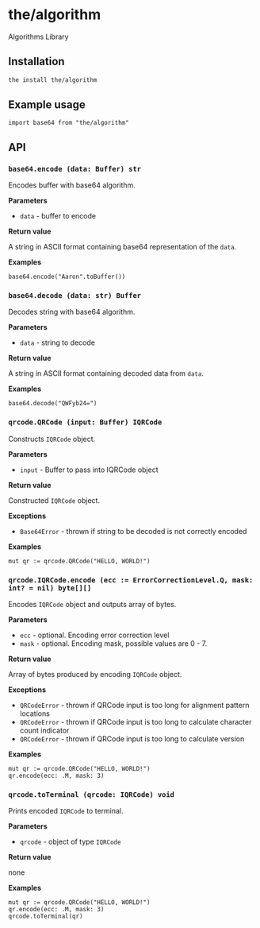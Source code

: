 # the/algorithm
Algorithms Library

## Installation

```bash
the install the/algorithm
```

## Example usage

```the
import base64 from "the/algorithm"
```

## API

### `base64.encode (data: Buffer) str`
Encodes buffer with base64 algorithm.

**Parameters**

- `data` - buffer to encode

**Return value**

A string in ASCII format containing base64 representation of the `data`.

**Examples**

```the
base64.encode("Aaron".toBuffer())
```

### `base64.decode (data: str) Buffer`
Decodes string with base64 algorithm.

**Parameters**

- `data` - string to decode

**Return value**

A string in ASCII format containing decoded data from `data`.

**Examples**

```the
base64.decode("QWFyb24=")
```

### `qrcode.QRCode (input: Buffer) IQRCode`
Constructs `IQRCode` object.

**Parameters**

- `input` - Buffer to pass into IQRCode object

**Return value**

Constructed `IQRCode` object.

**Exceptions**

- `Base64Error` - thrown if string to be decoded is not correctly encoded

**Examples**

```the
mut qr := qrcode.QRCode("HELLO, WORLD!")
```

### `qrcode.IQRCode.encode (ecc := ErrorCorrectionLevel.Q, mask: int? = nil) byte[][]`
Encodes `IQRCode` object and outputs array of bytes.

**Parameters**

- `ecc` - optional. Encoding error correction level
- `mask` - optional. Encoding mask, possible values are 0 - 7.

**Return value**

Array of bytes produced by encoding `IQRCode` object.

**Exceptions**

- `QRCodeError` - thrown if QRCode input is too long for alignment pattern locations
- `QRCodeError` - thrown if QRCode input is too long to calculate character count indicator
- `QRCodeError` - thrown if QRCode input is too long to calculate version

**Examples**

```the
mut qr := qrcode.QRCode("HELLO, WORLD!")
qr.encode(ecc: .M, mask: 3)
```

### `qrcode.toTerminal (qrcode: IQRCode) void`
Prints encoded `IQRCode` to terminal.

**Parameters**

- `qrcode` - object of type `IQRCode`

**Return value**

none

**Examples**

```the
mut qr := qrcode.QRCode("HELLO, WORLD!")
qr.encode(ecc: .M, mask: 3)
qrcode.toTerminal(qr)
```
